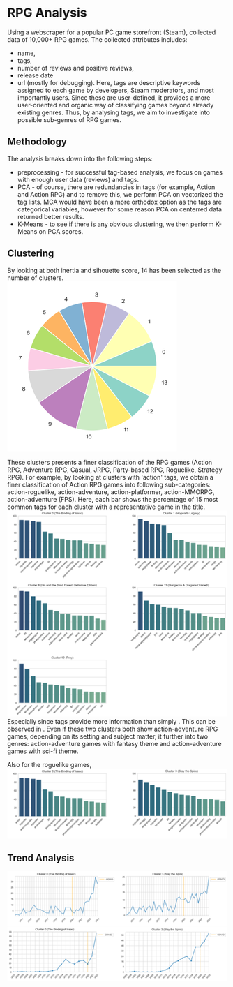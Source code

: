 # RPG Analysis
Using a webscraper for a popular PC game storefront (Steam), collected data of 10,000+ RPG games. The collected attributes includes:
- name,
- tags,
- number of reviews and positive reviews,
- release date
- url (mostly for debugging).
Here, tags are descriptive keywords assigned to each game by developers, Steam moderators, and most importantly users. Since these are user-defined, it provides a more user-oriented and organic way of classifying games beyond already existing genres. Thus, by analysing tags, we aim to investigate into possible sub-genres of RPG games.

## Methodology
The analysis breaks down into the following steps:
- preprocessing - for successful tag-based analysis, we focus on games with enough user data (reviews) and tags. 
- PCA - of course, there are redundancies in tags (for example, Action and Action RPG) and to remove this, we perform PCA on vectorized the tag lists. MCA would have been a more orthodox option as the tags are categorical variables, however for some reason PCA on centerred data returned better results.
- K-Means - to see if there is any obvious clustering, we then perform K-Means on PCA scores.

## Clustering
By looking at both inertia and sihouette score, 14 has been selected as the number of clusters.
![](images/cluster-pie.png)

These clusters presents a finer classification of the RPG games (Action RPG, Adventure RPG, Casual, JRPG, Party-based RPG, Roguelike, Strategy RPG). For example, by looking at clusters with 'action' tags, we obtain a finer classification of Action RPG games into following sub-categories: action-roguelike, action-adventure, action-platformer, action-MMORPG, action-adventure (FPS). Here, each bar shows the percentage of 15 most common tags for each cluster with a representative game in the title.
![](images/action-tags.png)
Especially since tags provide more information than simply . This can be observed in . Even if these two clusters both show action-adventure RPG games, depending on its setting and subject matter, it further  into two genres: action-adventure games with fantasy theme and action-adventure games with sci-fi theme.

Also for the roguelike games,
![](images/roguelike-tags.png)

## Trend Analysis
![](images/trend-quarterly-roguelike.png)
![](images/trend-yearly-roguelike.png)

